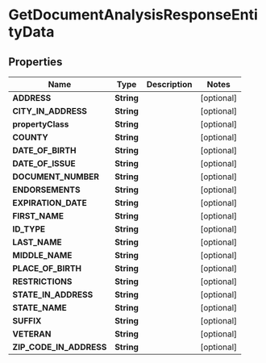 

# GetDocumentAnalysisResponseEntityData


## Properties

| Name | Type | Description | Notes |
|------------ | ------------- | ------------- | -------------|
|**ADDRESS** | **String** |  |  [optional] |
|**CITY_IN_ADDRESS** | **String** |  |  [optional] |
|**propertyClass** | **String** |  |  [optional] |
|**COUNTY** | **String** |  |  [optional] |
|**DATE_OF_BIRTH** | **String** |  |  [optional] |
|**DATE_OF_ISSUE** | **String** |  |  [optional] |
|**DOCUMENT_NUMBER** | **String** |  |  [optional] |
|**ENDORSEMENTS** | **String** |  |  [optional] |
|**EXPIRATION_DATE** | **String** |  |  [optional] |
|**FIRST_NAME** | **String** |  |  [optional] |
|**ID_TYPE** | **String** |  |  [optional] |
|**LAST_NAME** | **String** |  |  [optional] |
|**MIDDLE_NAME** | **String** |  |  [optional] |
|**PLACE_OF_BIRTH** | **String** |  |  [optional] |
|**RESTRICTIONS** | **String** |  |  [optional] |
|**STATE_IN_ADDRESS** | **String** |  |  [optional] |
|**STATE_NAME** | **String** |  |  [optional] |
|**SUFFIX** | **String** |  |  [optional] |
|**VETERAN** | **String** |  |  [optional] |
|**ZIP_CODE_IN_ADDRESS** | **String** |  |  [optional] |



